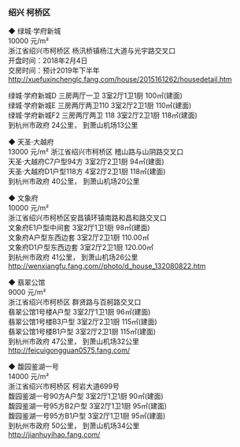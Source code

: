 ### 绍兴  柯桥区  
◆ 绿城·学府新城  
10000 元/m²  
浙江省绍兴市柯桥区 杨汛桥镇杨江大道与光宇路交叉口  
开盘时间：2018年2月4日  
交房时间：预计2019年下半年  
http://xuefuxinchenglc.fang.com/house/2015161262/housedetail.htm  

绿城·学府新城D 三房两厅一卫  3室2厅1卫1厨   100㎡(建面)     
绿城·学府新城E 三房两厅两卫110  3室2厅2卫1厨   110㎡(建面)     
绿城·学府新城F2 三房两厅两卫 118  3室2厅2卫1厨   118㎡(建面)     
到杭州市政府 24公里， 到萧山机场13公里  

◆ 天圣·大越府   
13000 元/m² 
浙江省绍兴市柯桥区 稽山路与山阴路交叉口   
天圣·大越府C7户型94方  3室2厅2卫1厨	 	94㎡(建面)     
天圣·大越府D1户型118方  4室2厅2卫1厨	 	118㎡(建面)     
到杭州市政府 40公里， 到萧山机场20公里  

◆ 文象府  
10000 元/m²  
浙江省绍兴市柯桥区安昌镇环镇南路和昌和路交叉口    
文象府E1户型中间套  3室2厅1卫1厨	 	98㎡(建面)     
文象府A户型东西边套  3室2厅2卫1厨	 	110.00㎡  
文象府D1户型东西边套  3室2厅2卫1厨	 	120.00㎡   
到杭州市政府 41公里， 到萧山机场26公里  
 http://wenxiangfu.fang.com//photo/d_house_132080822.htm  
 
◆ 翡翠公馆  
9000 元/m²  
浙江省绍兴市柯桥区 群贤路与百舸路交叉口  
翡翠公馆1号楼A户型  3室2厅1卫1厨	 	96㎡(建面)   
翡翠公馆1号楼B3户型  3室2厅2卫1厨	 	115㎡(建面)     
翡翠公馆1号楼B1户型  3室2厅2卫1厨	 	115㎡(建面)     
到杭州市政府 47公里， 到萧山机场32公里  
http://feicuigongguan0575.fang.com/  

◆ 馥园鉴湖一号   
14000 元/m²  
浙江省绍兴市柯桥区 柯岩大道699号  
馥园鉴湖一号90方A户型  3室2厅1卫1厨	 	90㎡(建面)     
馥园鉴湖一号95方B2户型  3室2厅1卫1厨	 	95㎡(建面)     
馥园鉴湖一号95方B1户型  3室2厅1卫1厨	 	95㎡(建面)     
到杭州市政府 50公里， 到萧山机场34公里  
http://jianhuyihao.fang.com/  



